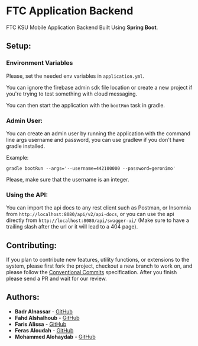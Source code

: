 # FTC Application Backend

FTC KSU Mobile Application Backend Built Using **Spring Boot**.

## Setup:

### Environment Variables

Please, set the needed env variables in `application.yml`. 

You can ignore the firebase admin sdk file location or create a new project if you're trying to test something with cloud messaging.

You can then start the application with the `bootRun` task in gradle.

### Admin User:

You can create an admin user by running the application with the command line args username and password, you can use gradlew if you don't have gradle installed.

Example:
```
gradle bootRun --args='--username=442100000 --password=geronimo'
```

Please, make sure that the username is an integer.

### Using the API:

You can import the api docs to any rest client such as Postman, or Insomnia from `http://localhost:8080/api/v2/api-docs`, or you can use the api directly from `http://localhost:8080/api/swagger-ui/` (Make sure to have a trailing slash after the url or it will lead to a 404 page).

## Contributing:

If you plan to contribute new features, utility functions, or extensions to the system, please first fork the project, checkout a new branch to work on, and please follow the [Conventional Commits](https://www.conventionalcommits.org/) specification. After you finish please send a PR and wait for our review.

## Authors:

- **Badr Alnassar** - [GitHub](https://github.com/BadrAlnassar)
- **Fahd Alshalhoub** - [GitHub](https://github.com/FahdAlShalhoub)
- **Faris Alissa** - [GitHub](https://github.com/FarisAlissa)
- **Feras Aloudah** - [GitHub](https://github.com/FerasAloudah)
- **Mohammed Alohaydab** - [GitHub](https://github.com/mohammedib)
